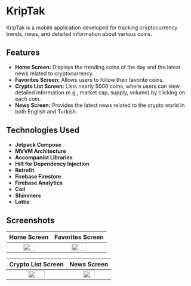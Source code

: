 # KripTak

KripTak is a mobile application developed for tracking cryptocurrency trends, news, and detailed information about various coins.

## Features

- **Home Screen:** Displays the trending coins of the day and the latest news related to cryptocurrency.
- **Favorites Screen:** Allows users to follow their favorite coins.
- **Crypto List Screen:** Lists nearly 5000 coins, where users can view detailed information (e.g., market cap, supply, volume) by clicking on each coin.
- **News Screen:** Provides the latest news related to the crypto world in both English and Turkish.

## Technologies Used

- **Jetpack Compose**
- **MVVM Architecture**
- **Accompanist Libraries**
- **Hilt for Dependency Injection**
- **Retrofit**
- **Firebase Firestore**
- **Firebase Analytics**
- **Coil**
- **Shimmers**
- **Lottie**

## Screenshots

| Home Screen | Favorites Screen |
|:--:|:--:|
| <img src="https://github.com/user-attachments/assets/02b3e151-7b35-4ab5-bc0a-25a976b40e21" width="55%" height="55%"/> | <img src="https://github.com/user-attachments/assets/e39315d7-a4ae-4ac7-aee0-e6628f27b705" width="55%" height="55%"/> |

| Crypto List Screen | News Screen |
|:--:|:--:|
| <img src="https://github.com/user-attachments/assets/febaed81-d64f-43c4-adc2-09d7fbb35166" width="55%" height="55%"/> | <img src="https://github.com/user-attachments/assets/02031198-5f36-487c-8460-cdf757194083" width="55%" height="55%"/> |
